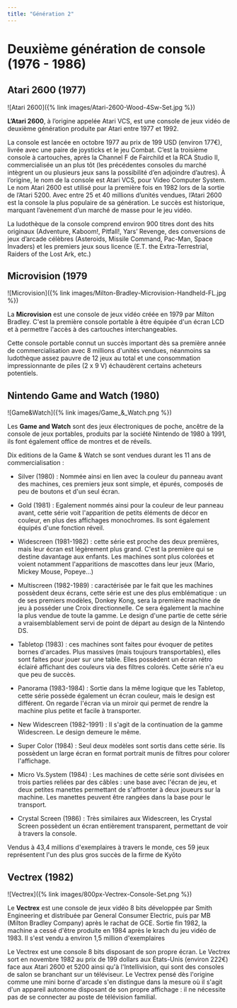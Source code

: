 ```yaml
---
title: "Génération 2"
---
```

# Deuxième génération de console (1976 - 1986)

## Atari 2600 (1977)

![Atari 2600]({% link images/Atari-2600-Wood-4Sw-Set.jpg %})

**L’Atari 2600**, à l’origine appelée Atari VCS, est une console de jeux vidéo de deuxième génération produite par Atari entre 1977 et 1992.

La console est lancée en octobre 1977 au prix de 199 USD (environ 177€), livrée avec une paire de joysticks et le jeu Combat. 
C’est la troisième console à cartouches, après la Channel F de Fairchild et la RCA Studio II, commercialisée un an plus tôt (les précédentes consoles du marché intègrent un ou plusieurs jeux sans la possibilité d’en adjoindre d’autres). 
À l’origine, le nom de la console est Atari VCS, pour Video Computer System. Le nom Atari 2600 est utilisé pour la première fois en 1982 lors de la sortie de l’Atari 5200. 
Avec entre 25 et 40 millions d’unités vendues, l’Atari 2600 est la console la plus populaire de sa génération. Le succès est historique, marquant l’avènement d’un marché de masse pour le jeu vidéo. 

La ludothèque de la console comprend environ 900 titres dont des hits originaux (Adventure, Kaboom!, Pitfall!, Yars’ Revenge, des conversions de jeux d’arcade célèbres (Asteroids, Missile Command, Pac-Man, Space Invaders) et les premiers jeux sous licence (E.T. the Extra-Terrestrial, Raiders of the Lost Ark, etc.)

## Microvision (1979

![Microvision]({% link images/Milton-Bradley-Microvision-Handheld-FL.jpg %})

La **Microvision** est une console de jeux vidéo créée en 1979 par Milton Bradley. C'est la première console portable à être équipée d'un écran LCD et à permettre l'accès à des cartouches interchangeables.

Cette console portable connut un succès important dès sa première année de commercialisation avec 8 millions d'unités vendues, néanmoins sa ludothèque assez pauvre de 12 jeux au total et une consommation impressionnante de piles (2 x 9 V) échaudèrent certains acheteurs potentiels.

## Nintendo Game and Watch (1980)

![Game&Watch]({% link images/Game_&_Watch.png %})

Les **Game and Watch** sont des jeux électroniques de poche, ancêtre de la console de jeux portables, produits par la société Nintendo de 1980 à 1991, ils font également office de montres et de réveils.

Dix editions de la Game & Watch se sont vendues durant les 11 ans de commercialisation : 

- Silver (1980) : Nommée ainsi en lien avec la couleur du panneau avant des machines, ces premiers jeux sont simple, et épurés, composés de peu de boutons et d'un seul écran.

- Gold (1981) : Egalement nommés ainsi pour la couleur de leur panneau avant, cette série voit l'apparition de petits éléments de décor en couleur, en plus des affichages monochromes. Ils sont également équipés d'une fonction réveil.

- Widescreen (1981-1982) : cette série est proche des deux premières, mais leur écran est légèrement plus grand. C'est la première qui se destine davantage aux enfants. Les machines sont plus colorées et voient notamment l'apparitions de mascottes dans leur jeux (Mario, Mickey Mouse, Popeye...)

- Multiscreen (1982-1989) : caractérisée par le fait que les machines possèdent deux écrans, cette série est une des plus emblématique : un de ses premiers modèles, Donkey Kong, sera la première machine de jeu à posséder une Croix directionnelle. Ce sera également la machine la plus vendue de toute la gamme. Le design d'une partie de cette série a vraisemblablement servi de point de départ au design de la Nintendo DS.

- Tabletop (1983) : ces machines sont faites pour évoquer de petites bornes d'arcades. Plus massives (mais toujours transportables), elles sont faites pour jouer sur une table. Elles possèdent un écran rétro éclairé affichant des couleurs via des filtres colorés. Cette série n'a eu que peu de succès.

- Panorama (1983-1984) : Sortie dans la même logique que les Tabletop, cette série possède également un écran couleur, mais le design est différent. On regarde l'écran via un miroir qui permet de rendre la machine plus petite et facile à transporter.

- New Widescreen (1982-1991) : Il s'agit de la continuation de la gamme Widescreen. Le design demeure le même.

- Super Color (1984) : Seul deux modèles sont sortis dans cette série. Ils possèdent un large écran en format portrait munis de filtres pour colorer l'affichage.

- Micro Vs.System (1984) : Les machines de cette série sont divisées en trois parties reliées par des câbles : une base avec l'écran de jeu, et deux petites manettes permettant de s'affronter à deux joueurs sur la machine. Les manettes peuvent être rangées dans la base pour le transport.

- Crystal Screen (1986) : Très similaires aux Widescreen, les Crystal Screen possèdent un écran entièrement transparent, permettant de voir à travers la console.

Vendus à 43,4 millions d'exemplaires à travers le monde, ces 59 jeux représentent l'un des plus gros succès de la firme de Kyōto

## Vectrex (1982)

![Vectrex]({% link images/800px-Vectrex-Console-Set.png %})

Le **Vectrex** est une console de jeux vidéo 8 bits développée par Smith Engineering et distribuée par General Consumer Electric, puis par MB (Milton Bradley Company) après le rachat de GCE. Sortie fin 1982, la machine a cessé d'être produite en 1984 après le krach du jeu vidéo de 1983. Il s'est vendu a environ 1,5 million d'exemplaires

Le Vectrex est une console 8 bits disposant de son propre écran. Le Vectrex sort en novembre 1982 au prix de 199 dollars aux États-Unis (environ 222€) face aux Atari 2600 et 5200 ainsi qu'à l'Intellivision, qui sont des consoles de salon se branchant sur un téléviseur. 
Le Vectrex pensé dès l'origine comme une mini borne d'arcade s'en distingue dans la mesure où il s'agit d'un appareil autonome disposant de son propre affichage : il ne nécessite pas de se connecter au poste de télévision familial.